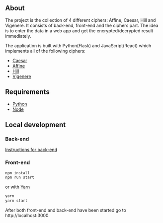 ## About

The project is the collection of 4 different ciphers: Affine, Caesar, Hill and Vigenere.
It consists of back-end, front-end and the ciphers part. The idea is to enter the data in a web app and get the encrypted/decrypted result immediately.

The application is built with Python(Flask) and JavaScript(React) which implements all of the following ciphers:

- [Caesar](http://practicalcryptography.com/ciphers/classical-era/caesar/)
- [Affine](http://practicalcryptography.com/ciphers/classical-era/affine/)
- [Hill](http://practicalcryptography.com/ciphers/classical-era/hill/)
- [Vigenere](http://practicalcryptography.com/ciphers/classical-era/vigenere-gronsfeld-and-autokey/)

## Requirements

- [Python](https://www.python.org/downloads/)
- [Node](https://nodejs.org/en/download/)

## Local development

### Back-end

[Instructions for back-end](./backend/README.md)

### Front-end

```sh
npm install
npm run start
```

or with [Yarn](https://yarnpkg.com/lang/en/docs/install/)

```sh
yarn
yarn start
```

After both front-end and back-end have been started go to http://localhost:3000.
